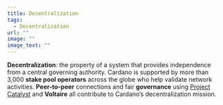 ```yaml
---
title: Decentralization
tags:
  - Decentralization
url: ""
image: ""
image_text: ""
---
```


**Decentralization**: the property of a system that provides independence from a central governing authority. Cardano is supported by more than 3,000 **stake pool operators** across the globe who help validate network activities. **Peer-to-peer** connections and fair **governance** using [Project Catalyst](https://iohk.io/en/blog/posts/2021/02/12/our-million-dollar-baby-project-catalyst/) and **Voltaire** all contribute to Cardano’s decentralization mission.

